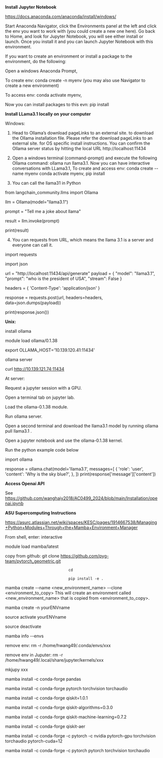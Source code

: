 **Install Jupyter Notebook**

https://docs.anaconda.com/anaconda/install/windows/

Start Anaconda Navigator,   click the Environments panel at the left and click the env you want to work with (you could create a new one here). 
Go back to Home, and look for Jupyter Notebook, you will see either install or launch.  Once you install it and you can launch Jupyter Notebook with this environment. 

If you  want to create an environment or install a package to the environment, do the following: 

Open a windows  Anaconda Prompt,  

To create  env:   conda create -n myenv   (you may also use Navigator to create a new environment)

To access env:    conda activate myenv, 

Now you can install packages to this evn:   pip install 


**Install LLama3.1 locally on your computer**

Windows: 

1. Head to Ollama’s download pageLinks to an external site. to download the Ollama installation file.  Please refer the download pageLinks to an external site. for OS specific install instructions.  You can confirm the Ollama server status by hitting the local URL http://localhost:11434 

2. Open a windows terminal (command-prompt) and execute the following Ollama command:   ollama run llama3.1.  Now you can have interactive conversations with LLama3.1,   To create and access env:   conda create --name myenv  conda activate myenv,   pip install  

3. You can call the llama31 in Python

from langchain_community.llms import Ollama

llm = Ollama(model="llama3.1")

prompt = "Tell me a joke about llama"

result = llm.invoke(prompt)

print(result)

4. You can requests from URL, which means  the llama 3.1 is a server and everyone can call it. 

import requests

import json

url = "http://localhost:11434/api/generate"
payload = {
    "model": "llama3.1",
    "prompt": "who is the president of USA",
    "stream": False
}

headers = {
    'Content-Type': 'application/json'
}

response = requests.post(url, headers=headers, data=json.dumps(payload))

print(response.json())

 
**Unix:** 

install ollama 

module load ollama/0.1.38

export OLLAMA_HOST='10.139.120.41:11434'

ollama server 

curl http://10.139.121.74:11434

At server:  

Request a jupyter session with a GPU.

Open a terminal tab on jupyter lab.

Load the ollama-0.1.38 module.

Run ollama server.

Open a second terminal and download the llama3.1 model by running ollama pull llama3.1 .

Open a jupyter notebook and use the ollama-0.1.38 kernel.

Run the python example code below

import ollama

response = ollama.chat(model='llama3.1', messages=[ { 'role': 'user', 'content': 'Why is the sky blue?', }, ]) print(response['message']['content'])


**Access Openai API**

See https://github.com/wanghaiy2018/AC0499_2024/blob/main/Installation/openai.ipynb


**ASU Supercomputing Instructions**

https://asurc.atlassian.net/wiki/spaces/KESC/pages/1914667538/Managing+Python+Modules+Through+the+Mamba+Environment+Manager

From shell, enter:  interactive 

module load mamba/latest

copy from github: git clone https://github.com/pyg-team/pytorch_geometric.git 

                                 cd   

                                 pip install -e .

mamba create --name <new_environment_name> --clone <environment_to_copy>
This will create an environment called <new_environment_name> that is copied from <environment_to_copy>.

mamba create -n  yourENVname

source activate yourENVname

source deactivate 

mamba info --envs   

remove env:  rm -r  /home/hwang49/.conda/envs/xxx

remove env in Juputer:  rm -r   /home/hwang49/.local/share/jupyter/kernels/xxx

mkjupy xxx

mamba install -c conda-forge pandas

mamba install -c conda-forge  pytorch torchvision torchaudio

mamba install -c conda-forge qiskit=1.0.1

mamba install -c conda-forge qiskit-algorithms=0.3.0

mamba install -c conda-forge qiskit-machine-learning=0.7.2

mamba install -c conda-forge qiskit-aer

mamba install -c conda-forge -c pytorch -c nvidia pytorch-gpu torchvision torchaudio pytorch-cuda=12

mamba install -c conda-forge -c pytorch  pytorch torchvision torchaudio
